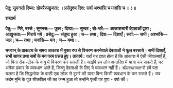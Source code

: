 **पेतु: सुमनसो दिव्या: खेचरैरपवॢजता: ।** **प्रसेदुश्च दिश: सर्वा अश्भांसि च मनांसि च ॥ ८॥** 

**शब्दार्थ** 

**पेतु:—** **गिरे, बरसे** **; सुमनस:—** **फूल** **; दिव्या:—** **सुन्दर** **; खे-चरै:—** **आकाशचारी देवताओं द्वारा** **; अपवॢजता:—** **गिराये** **गये** **; प्रसेदु:—** **संतुष्ट हुआ** **; च—** **तथा** **; दिश:—** **दिशाएँ** **; सर्वा:—** **सभी** **; अश्भांसि—** **जल** **; च—** **तथा** **; मनांसि—** **मन** **;** **च—** **यथा।** **.** 

**भगवान् के प्राकट्य के समय आकाश में मुक्त रुप से विचरण करनेवाले देवताओं** **ने फूल बरसाये। सभी दिशाएँ, सभी सागर तथा सबों के मन परम प्रसन्न हुए।** **तात्पर्य :** यहाँ यह ज्ञात होता है कि आकाश में ऐसी जीवात्माएँ हैं, जो बिना रोक-टोक के वायु में विचरण कर सकती हैं। यद्यपि हम लोग अन्तरिक्ष में यात्रा कर सकते हैं, पर अनेक प्रकार के व्यवधान आते हैं, किन्तु देवताओं के लिए ये व्यवधान नहीं हैं। *श्रीमद्भागवत* से हमें पता चलता है कि सिद्धलोक के वासी एक लोक से दूसरे की यात्रा बिना किसी व्यवधान के कर सकते हैं। जब कर्दम मुनि के पुत्र श्रीकपिल जी का जन्म हुआ तो उन्होंने पृथ्वी पर पुष्प - वर्षा की।  